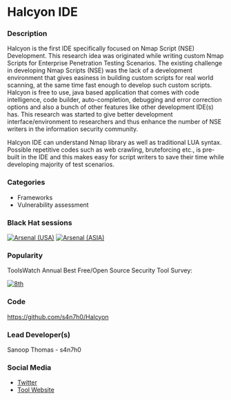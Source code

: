 
# Halcyon IDE 

### Description
Halcyon is the first IDE specifically focused on Nmap Script (NSE) Development. This research idea was originated while writing custom Nmap Scripts for Enterprise Penetration Testing Scenarios. The existing challenge in developing Nmap Scripts (NSE) was the lack of a development environment that gives easiness in building custom scripts for real world scanning, at the same time fast enough to develop such custom scripts. Halcyon is free to use, java based application that comes with code intelligence, code builder, auto-completion, debugging and error correction options and also a bunch of other features like other development IDE(s) has. This research was started to give better development interface/environment to researchers and thus enhance the number of NSE writers in the information security community.

Halcyon IDE can understand Nmap library as well as traditional LUA syntax. Possible repetitive codes such as web crawling, bruteforcing etc., is pre-built in the IDE and this makes easy for script writers to save their time while developing majority of test scenarios.


### Categories
* Frameworks
* Vulnerability assessment

### Black Hat sessions
[![Arsenal (USA)](https://raw.githubusercontent.com/toolswatch/badges/master/arsenal/usa/2016.svg)](http://www.toolswatch.org/2016/06/the-black-hat-arsenal-usa-2016-remarkable-line-up/)  [![Arsenal (ASIA)](https://raw.githubusercontent.com/toolswatch/badges/master/arsenal/asia/2016.svg)](http://www.toolswatch.org/2016/03/black-hat-arsenal-asia-2016-speakers-line-up/) 

### Popularity

ToolsWatch Annual Best Free/Open Source Security Tool Survey:

[![8th](https://www.toolswatch.org/badges/toptools/2016.svg)](https://www.toolswatch.org/2017/02/2016-top-security-tools-as-voted-by-toolswatch-org-readers)
 
### Code 
https://github.com/s4n7h0/Halcyon

### Lead Developer(s)
 Sanoop Thomas - s4n7h0

### Social Media 
* [Twitter](https://twitter.com/s4n7h0)
* [Tool Website](halcyon-ide.org) 
